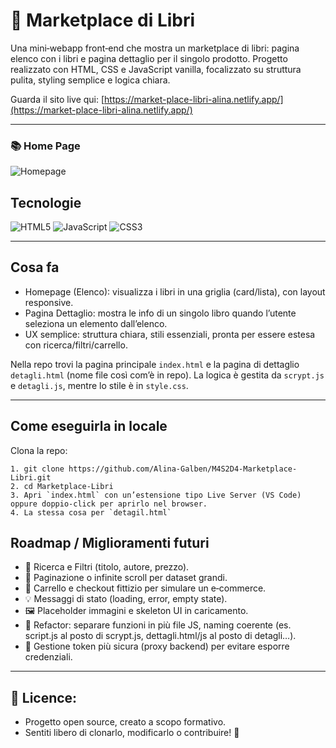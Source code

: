 # 📕 Marketplace di Libri

Una mini‑webapp front‑end che mostra un marketplace di libri: pagina elenco con i libri e pagina dettaglio per il singolo prodotto. Progetto realizzato con HTML, CSS e JavaScript vanilla, focalizzato su struttura pulita, styling semplice e logica chiara.

Guarda il sito live qui: [https://market-place-libri-alina.netlify.app/](https://market-place-libri-alina.netlify.app/)

---
### 📚 Home Page   
![Homepage](./public/marketPlaceLibri.png) 

## Tecnologie
![HTML5](https://img.shields.io/badge/HTML5-E34F26?style=plastic&logo=html5&logoColor=white) 
![JavaScript](https://img.shields.io/badge/JavaScript-F7DF1E?style=plastic&logo=javascript&logoColor=black) 
![CSS3](https://img.shields.io/badge/CSS3-1572B6?style=plastic&logo=css3&logoColor=white) 

---
## Cosa fa

- Homepage (Elenco): visualizza i libri in una griglia (card/lista), con layout responsive.
- Pagina Dettaglio: mostra le info di un singolo libro quando l’utente seleziona un elemento dall’elenco.
- UX semplice: struttura chiara, stili essenziali, pronta per essere estesa con ricerca/filtri/carrello.

Nella repo trovi la pagina principale `index.html` e la pagina di dettaglio `detagli.html` (nome file così com’è in repo). 
La logica è gestita da `scrypt.js` e `detagli.js`, mentre lo stile è in `style.css`. 

---

## Come eseguirla in locale
Clona la repo:
```
1. git clone https://github.com/Alina-Galben/M4S2D4-Marketplace-Libri.git
2. cd Marketplace-Libri
3. Apri `index.html` con un’estensione tipo Live Server (VS Code) oppure doppio‑click per aprirlo nel browser.
4. La stessa cosa per `detagil.html`
```

## Roadmap / Miglioramenti futuri
- 🔎 Ricerca e Filtri (titolo, autore, prezzo).
- 🧭 Paginazione o infinite scroll per dataset grandi.
- 🛒 Carrello e checkout fittizio per simulare un e‑commerce.
- 💡 Messaggi di stato (loading, error, empty state).
- 🖼️ Placeholder immagini e skeleton UI in caricamento.
- 🧰 Refactor: separare funzioni in più file JS, naming coerente (es. script.js al posto di scrypt.js, dettagli.html/js al posto di detagli…).
- 🔐 Gestione token più sicura (proxy backend) per evitare esporre credenziali.

---

## 📄 Licence: 
- Progetto open source, creato a scopo formativo.
- Sentiti libero di clonarlo, modificarlo o contribuire! 🌟

